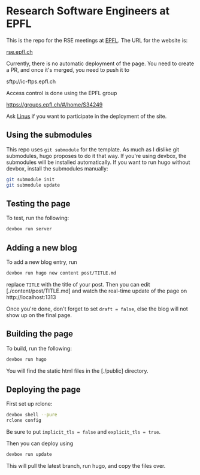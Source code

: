 # Research Software Engineers at EPFL

This is the repo for the RSE meetings at [EPFL](https://epfl.ch).
The URL for the website is:

[rse.epfl.ch](https://rse.epfl.ch)

Currently, there is no automatic deployment of the page.
You need to create a PR, and once it's merged, you need to push
it to

sftp://ic-ftps.epfl.ch

Access control is done using the EPFL group

https://groups.epfl.ch/#/home/S34249

Ask [Linus](linus.gasser@epfl.ch) if you want to participate in
the deployment of the site.

## Using the submodules

This repo uses `git submodule` for the template.
As much as I dislike git submodules, hugo proposes to do it that way.
If you're using devbox, the submodules will be installed automatically.
If you want to run hugo without devbox, install the submodules manually:

```bash
git submodule init
git submodule update
```

## Testing the page

To test, run the following:

```bash
devbox run server
```

## Adding a new blog

To add a new blog entry, run

```bash
devbox run hugo new content post/TITLE.md
```

replace `TITLE` with the title of your post.
Then you can edit [./content/post/TITLE.md] and watch the real-time update of the page
on http://localhost:1313

Once you're done, don't forget to set `draft = false`, else the blog will not show up
on the final page.

## Building the page

To build, run the following:

```bash
devbox run hugo
```

You will find the static html files in the [./public] directory.

## Deploying the page

First set up rclone:

```bash
devbox shell --pure
rclone config
```

Be sure to put `implicit_tls = false` and `explicit_tls = true`.

Then you can deploy using

```bash
devbox run update
```

This will pull the latest branch, run hugo, and copy the files over.
